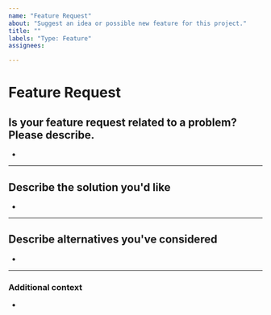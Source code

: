 ```yaml
---
name: "Feature Request"
about: "Suggest an idea or possible new feature for this project."
title: ""
labels: "Type: Feature"
assignees:

---
```


# **Feature Request**

## **Is your feature request related to a problem? Please describe.**
<!-- A clear and concise description of what the problem is. Ex. I'm always frustrated when [...] -->

*

---

## **Describe the solution you'd like**
<!-- A clear and concise description of what you want to happen. -->

*

---

## **Describe alternatives you've considered**
<!-- A clear and concise description of any alternative solutions or features you've considered. -->

*

---

### **Additional context**
<!-- Add any other context or additional information about the problem here.-->

*

<!--

To expedite issue processing, please search open and closed issues before submitting a new one.
Please read our Rules of Conduct at this repository's `.github/CODE_OF_CONDUCT.md`

-->